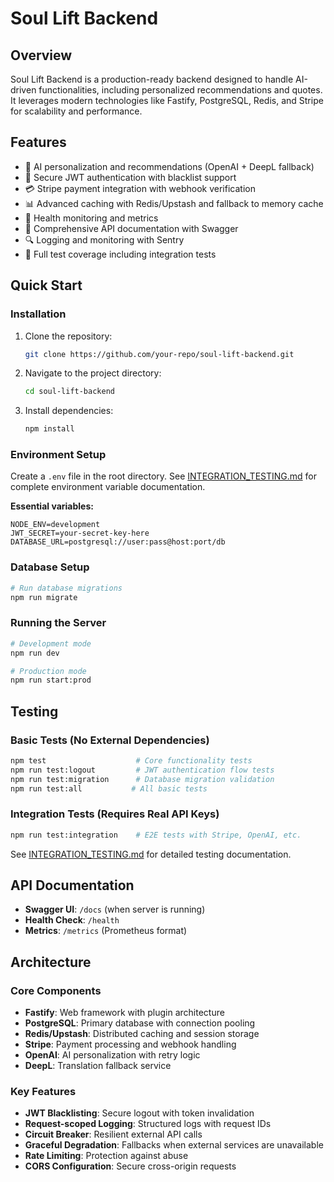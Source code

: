 # Soul Lift Backend

## Overview
Soul Lift Backend is a production-ready backend designed to handle AI-driven functionalities, including personalized recommendations and quotes. It leverages modern technologies like Fastify, PostgreSQL, Redis, and Stripe for scalability and performance.

## Features
- 🤖 AI personalization and recommendations (OpenAI + DeepL fallback)
- 🔐 Secure JWT authentication with blacklist support
- 💳 Stripe payment integration with webhook verification
- 📊 Advanced caching with Redis/Upstash and fallback to memory cache
- 🚀 Health monitoring and metrics
- 📝 Comprehensive API documentation with Swagger
- 🔍 Logging and monitoring with Sentry
- 🧪 Full test coverage including integration tests

## Quick Start

### Installation
1. Clone the repository:
   ```bash
   git clone https://github.com/your-repo/soul-lift-backend.git
   ```
2. Navigate to the project directory:
   ```bash
   cd soul-lift-backend
   ```
3. Install dependencies:
   ```bash
   npm install
   ```

### Environment Setup
Create a `.env` file in the root directory. See [INTEGRATION_TESTING.md](./INTEGRATION_TESTING.md) for complete environment variable documentation.

**Essential variables:**
```env
NODE_ENV=development
JWT_SECRET=your-secret-key-here
DATABASE_URL=postgresql://user:pass@host:port/db
```

### Database Setup
```bash
# Run database migrations
npm run migrate
```

### Running the Server
```bash
# Development mode
npm run dev

# Production mode
npm run start:prod
```

## Testing

### Basic Tests (No External Dependencies)
```bash
npm test                    # Core functionality tests
npm run test:logout         # JWT authentication flow tests  
npm run test:migration      # Database migration validation
npm run test:all           # All basic tests
```

### Integration Tests (Requires Real API Keys)
```bash
npm run test:integration    # E2E tests with Stripe, OpenAI, etc.
```

See [INTEGRATION_TESTING.md](./INTEGRATION_TESTING.md) for detailed testing documentation.

## API Documentation

- **Swagger UI**: `/docs` (when server is running)
- **Health Check**: `/health` 
- **Metrics**: `/metrics` (Prometheus format)

## Architecture

### Core Components
- **Fastify**: Web framework with plugin architecture
- **PostgreSQL**: Primary database with connection pooling
- **Redis/Upstash**: Distributed caching and session storage
- **Stripe**: Payment processing and webhook handling
- **OpenAI**: AI personalization with retry logic
- **DeepL**: Translation fallback service

### Key Features
- **JWT Blacklisting**: Secure logout with token invalidation
- **Request-scoped Logging**: Structured logs with request IDs
- **Circuit Breaker**: Resilient external API calls
- **Graceful Degradation**: Fallbacks when external services are unavailable
- **Rate Limiting**: Protection against abuse
- **CORS Configuration**: Secure cross-origin requests
